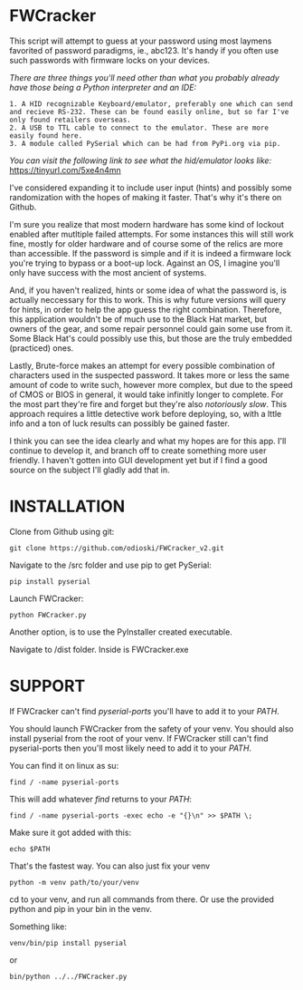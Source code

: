 # FWCracker

This script will attempt to guess at your password using most laymens favorited of password paradigms, ie., abc123. It's handy if you often use such passwords 
with firmware locks on your devices.

*There are three things you'll need other than what you probably already have those being a Python interpreter and an IDE:*

	1. A HID recognizable Keyboard/emulator, preferably one which can send and recieve RS-232. These can be found easily online, but so far I've only found retailers overseas.
	2. A USB to TTL cable to connect to the emulator. These are more easily found here.
 	3. A module called PySerial which can be had from PyPi.org via pip.
	
*You can visit the following link to see what the hid/emulator looks like:* https://tinyurl.com/5xe4n4mn

I've considered expanding it to include user input (hints) and possibly some randomization with the hopes of making it faster.
That's why it's there on Github.
 
I'm sure you realize that most modern hardware has some kind of lockout enabled after mutltiple failed attempts. For some instances this will still work fine,
mostly for older hardware and of course some of the relics are more than accessible. If the password is simple and if it is indeed a 
firmware lock you're trying to bypass or a boot-up lock. Against an OS, I imagine you'll only have success with the most ancient of systems.

And, if you haven't realized, hints or some idea of what the password is, is actually neccessary for this to work. This is why future versions will
query for hints, in order to help the app guess the right combination. Therefore, this application wouldn't be of much use to the Black Hat market, but owners 
of the gear, and some repair personnel could gain some use from it. Some Black Hat's could possibly use this, but those are the truly embedded (practiced) ones.

Lastly, Brute-force makes an attempt for every possible combination of characters used in the suspected password. It takes more or less the same amount of code to write such, 
however more complex, but due to the speed of CMOS or BIOS in general, it would take infinitly longer to complete. For the most part they're fire and forget 
but they're also *notoriously slow*. This approach requires a little detective work before deploying, so, with a lttle info and a ton of luck results can 
possibly be gained faster. 

I think you can see the idea clearly and what my hopes are for this app. I'll continue to develop it, and branch off to create something more user friendly. 
I haven't gotten into GUI development yet but if I find a good source on the subject I'll gladly add that in.

# INSTALLATION
	
Clone from Github using git: 
	
	git clone https://github.com/odioski/FWCracker_v2.git
	
Navigate to the /src folder and use pip to get PySerial: 
	
	pip install pyserial

Launch FWCracker:
	
	python FWCracker.py

Another option, is to use the PyInstaller created executable.

Navigate to /dist folder. Inside is FWCracker.exe


# SUPPORT

If FWCracker can't find *pyserial-ports* you'll have to add it to your *PATH*.

You should launch FWCracker from the safety of your venv. You should also install pyserial from the root of your venv. 
If FWCracker still can't find pyserial-ports then you'll most likely need to add it to your *PATH*.

You can find it on linux as su:

	find / -name pyserial-ports

This will add whatever *find* returns to your *PATH*: 

	find / -name pyserial-ports -exec echo -e "{}\n" >> $PATH \;

Make sure it got added with this:

	echo $PATH
 
That's the fastest way. You can also just fix your venv

	python -m venv path/to/your/venv

cd to your venv, and run all commands from there. Or use the provided python and pip in your bin in the venv.

Something like:

	venv/bin/pip install pyserial

 or 
 
	bin/python ../../FWCracker.py
